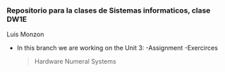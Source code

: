 ### Repositorio para la clases de Sistemas informaticos, clase DW1E
Luis Monzon
- In this branch we are working on the Unit 3:
 -Assignment 
 -Exercirces
  >Hardware
  >Numeral Systems
